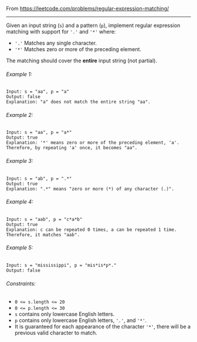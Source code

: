 From https://leetcode.com/problems/regular-expression-matching/

----

Given an input string (`s`) and a pattern (`p`), implement regular expression matching with support
for `'.'` and `'*'` where: 

* `'.'` Matches any single character.
* `'*'` Matches zero or more of the preceding element.

The matching should cover the **entire** input string (not partial).

###### Example 1:

```
Input: s = "aa", p = "a"
Output: false
Explanation: "a" does not match the entire string "aa".
```

###### Example 2:

```
Input: s = "aa", p = "a*"
Output: true
Explanation: '*' means zero or more of the preceding element, 'a'. Therefore, by repeating 'a' once, it becomes "aa".
```

###### Example 3:

```
Input: s = "ab", p = ".*"
Output: true
Explanation: ".*" means "zero or more (*) of any character (.)".
```

###### Example 4:

```
Input: s = "aab", p = "c*a*b"
Output: true
Explanation: c can be repeated 0 times, a can be repeated 1 time. Therefore, it matches "aab".
```

###### Example 5:

```
Input: s = "mississippi", p = "mis*is*p*."
Output: false
```
 
###### Constraints:

* `0 <= s.length <= 20`
* `0 <= p.length <= 30`
* `s` contains only lowercase English letters.
* `p` contains only lowercase English letters, `'.'`, and `'*'`.
* It is guaranteed for each appearance of the character `'*'`, there will be a previous valid
character to match.
